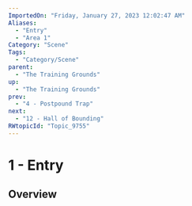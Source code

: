 ```yaml
---
ImportedOn: "Friday, January 27, 2023 12:02:47 AM"
Aliases:
  - "Entry"
  - "Area 1"
Category: "Scene"
Tags:
  - "Category/Scene"
parent:
  - "The Training Grounds"
up:
  - "The Training Grounds"
prev:
  - "4 - Postpound Trap"
next:
  - "12 - Hall of Bounding"
RWtopicId: "Topic_9755"
---
```

# 1 - Entry
## Overview
